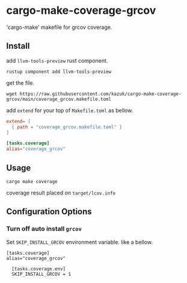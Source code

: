 # cargo-make-coverage-grcov

'cargo-make' makefile for grcov coverage.

## Install

add `llvm-tools-preview` rust component.

```shell
rustup component add llvm-tools-preview
```

get the file.

```shell
wget https://raw.githubusercontent.com/kazuk/cargo-make-coverage-grcov/main/coverage_grcov.makefile.toml
```

add `extend` for your top of `Makefile.toml` as bellow.

```toml
extend= [
  { path = "coverage_grcov.makefile.toml" }
]

[tasks.coverage]
alias="coverage_grcov"

```

## Usage

```shell
cargo make coverage
```

 coverage result placed on `target/lcov.info`

## Configuration Options

### Turn off auto install `grcov`

Set `SKIP_INSTALL_GRCOV` environment variable. like a bellow.

```
[tasks.coverage]
alias="coverage_grcov"

  [tasks.coverage.env]
  SKIP_INSTALL_GRCOV = 1
 ```
